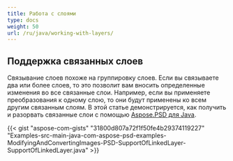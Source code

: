 ```yaml
---
title: Работа с слоями
type: docs
weight: 50
url: /ru/java/working-with-layers/
---
```



## **Поддержка связанных слоев**
Связывание слоев похоже на группировку слоев. Если вы связываете два или более слоев, то это позволит вам вносить определенные изменения во все связанные слои. Например, если вы применяете преобразования к одному слою, то они будут применены ко всем другим связанным слоям. В этой статье демонстрируется, как получить и разорвать связанные слои с помощью [Aspose.PSD для Java](https://products.aspose.com/psd/java).



{{< gist "aspose-com-gists" "31800d807a72f1f50fe4b29374119227" "Examples-src-main-java-com-aspose-psd-examples-ModifyingAndConvertingImages-PSD-SupportOfLinkedLayer-SupportOfLinkedLayer.java" >}}




